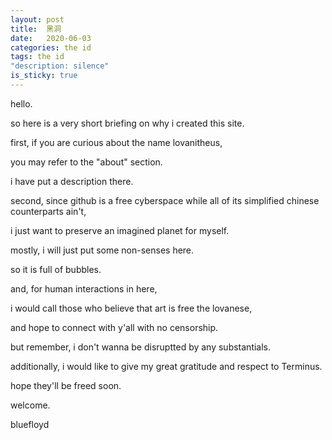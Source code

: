 ```yaml
---
layout: post
title:  黑洞
date:   2020-06-03
categories: the id
tags: the id
"description: silence"
is_sticky: true
---
```


hello.

so here is a very short briefing on why i created this site. 
 
first, if you are curious about the name lovanitheus, 

you may refer to the "about" section. 

i have put a description there. 

second, since github is a free cyberspace while all of its simplified chinese counterparts ain't, 

i just want to preserve an imagined planet for myself. 

mostly, i will just put some non-senses here. 

so it is full of bubbles. 

and, for human interactions in here,

i would call those who believe that art is free the lovanese, 

and hope to connect with y'all with no censorship. 

but remember, i don't wanna be disruptted by any substantials.

additionally, i would like to give my great gratitude and respect to Terminus. 

hope they'll be freed soon.


welcome.
    
bluefloyd
